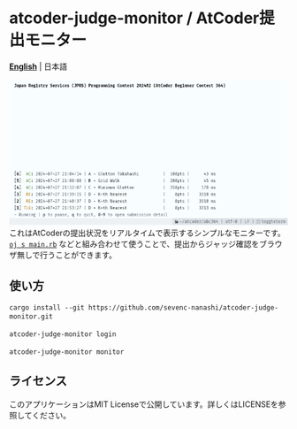 # atcoder-judge-monitor / AtCoder提出モニター

**[English](./README.md)** | 日本語

![demo](./assets/demo.png)  
これはAtCoderの提出状況をリアルタイムで表示するシンプルなモニターです。
[`oj s main.rb`](https://github.com/online-judge-tools/oj) などと組み合わせて使うことで、提出からジャッジ確認をブラウザ無しで行うことができます。

## 使い方

```
cargo install --git https://github.com/sevenc-nanashi/atcoder-judge-monitor.git

atcoder-judge-monitor login

atcoder-judge-monitor monitor
```

## ライセンス

このアプリケーションはMIT Licenseで公開しています。詳しくはLICENSEを参照してください。
